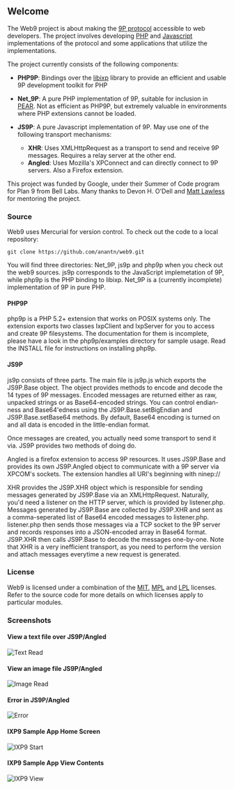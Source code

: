 ## Welcome

The Web9 project is about making the [9P protocol](http://9p.cat-v.org/)
accessible to web developers. The project involves developing
[PHP](http://www.php.net/) and
[Javascript](http://en.wikipedia.org/wiki/Javascript) implementations of
the protocol and some applications that utilize the implementations.

The project currently consists of the following components:

  - **PHP9P**: Bindings over the
    [libixp](http://www.suckless.org/wiki/libs) library to provide an
    efficient and usable 9P development toolkit for PHP

  - **Net\_9P**: A pure PHP implementation of 9P, suitable for inclusion
    in [PEAR](http://pear.php.net/). Not as efficient as PHP9P, but
    extremely valuable in environments where PHP extensions cannot be
    loaded.

  - **JS9P**: A pure Javascript implementation of 9P. May use one of the
    following transport mechanisms:
      - **XHR**: Uses XMLHttpRequest as a transport to send and receive
        9P messages. Requires a relay server at the other end.
      - **Angled**: Uses Mozilla's XPConnect and can directly connect to
        9P servers. Also a Firefox extension.

This project was funded by Google, under their Summer of Code program
for Plan 9 from Bell Labs. Many thanks to Devon H. O'Dell and [Matt
Lawless](http://www.maht0x0r.net/) for mentoring the project.

### Source

Web9 uses Mercurial for version control. To check out the code to a
local repository:

    git clone https://github.com/anantn/web9.git

You will find three directories: Net_9P, js9p and php9p when you check out the
web9 sources. js9p corresponds to the JavaScript implemetation of 9P, while php9p
is the PHP binding to libixp. Net_9P is a (currently incomplete) implementation
of 9P in pure PHP.

#### PHP9P
php9p is a PHP 5.2+ extension that works on POSIX systems only. The extension exports
two classes IxpClient and IxpServer for you to access and create 9P filesystems. The
documentation for them is incomplete, please have a look in the php9p/examples
directory for sample usage. Read the INSTALL file for instructions on installing php9p.

#### JS9P
js9p consists of three parts. The main file is js9p.js which exports the JS9P.Base 
object. The object provides methods to encode and decode the 14 types of 9P messages.
Encoded messages are returned either as raw, unpacked strings or as Base64-encoded
strings. You can control endian-ness and Base64'edness using the JS9P.Base.setBigEndian
and JS9P.Base.setBase64 methods. By default, Base64 encoding is turned on and all
data is encoded in the little-endian format.

Once messages are created, you actually need some transport to send it via. JS9P provides
two methods of doing do.

Angled is a firefox extension to access 9P resources. It uses JS9P.Base and provides its
own JS9P.Angled object to communicate with a 9P server via XPCOM's sockets. The extension
handles all URI's beginning with ninep://

XHR provides the JS9P.XHR object which is responsible for sending messages generated by
JS9P.Base via an XMLHttpRequest. Naturally, you'd need a listener on the HTTP server,
which is provided by listener.php. Messages generated by JS9P.Base are collected by
JS9P.XHR and sent as a comma-seperated list of Base64 encoded messages to listener.php.
listener.php then sends those messages via a TCP socket to the 9P server and records
responses into a JSON-encoded array in Base64 format. JS9P.XHR then calls JS9P.Base to
decode the messages one-by-one. Note that XHR is a very inefficient transport, as you
need to perform the version and attach messages everytime a new request is generated.

### License

Web9 is licensed under a combination of the
[MIT](http://www.opensource.org/licenses/mit-license.php),
[MPL](http://www.mozilla.org/MPL/MPL-1.1.html) and
[LPL](http://www.opensource.org/licenses/lucent1.02.php) licenses. Refer
to the source code for more details on which licenses apply to
particular modules.

### Screenshots

#### View a text file over JS9P/Angled

![Text Read](http://bitbucket.org/kix/web9/wiki/show-text.png)

#### View an image file JS9P/Angled

![Image Read](http://bitbucket.org/kix/web9/wiki/show-image.png)

#### Error in JS9P/Angled

![Error](http://bitbucket.org/kix/web9/wiki/show-error.png)

#### IXP9 Sample App Home Screen

![IXP9 Start](http://bitbucket.org/kix/web9/wiki/start.png)

#### IXP9 Sample App View Contents

![IXP9 View](http://bitbucket.org/kix/web9/wiki/view.png)

